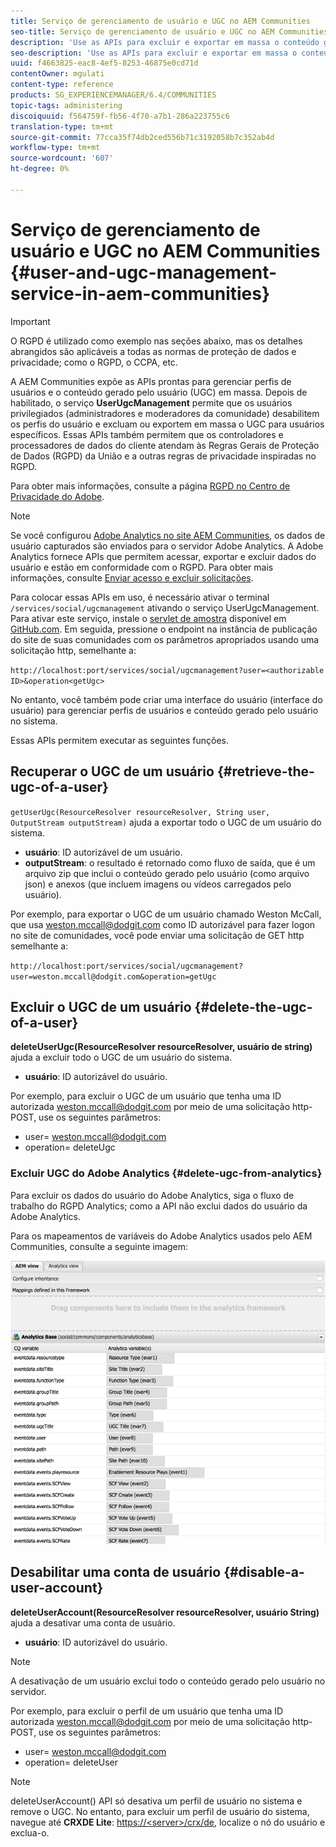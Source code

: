 ```yaml
---
title: Serviço de gerenciamento de usuário e UGC no AEM Communities
seo-title: Serviço de gerenciamento de usuário e UGC no AEM Communities
description: 'Use as APIs para excluir e exportar em massa o conteúdo gerado pelo usuário e desativar a conta do usuário. '
seo-description: 'Use as APIs para excluir e exportar em massa o conteúdo gerado pelo usuário e desativar a conta do usuário. '
uuid: f4663825-eac8-4ef5-8253-46875e0cd71d
contentOwner: mgulati
content-type: reference
products: SG_EXPERIENCEMANAGER/6.4/COMMUNITIES
topic-tags: administering
discoiquuid: f564759f-fb56-4f70-a7b1-286a223755c6
translation-type: tm+mt
source-git-commit: 77cca35f74db2ced556b71c3192058b7c352ab4d
workflow-type: tm+mt
source-wordcount: '607'
ht-degree: 0%

---
```



# Serviço de gerenciamento de usuário e UGC no AEM Communities {#user-and-ugc-management-service-in-aem-communities}

>[!IMPORTANT]
>
>O RGPD é utilizado como exemplo nas seções abaixo, mas os detalhes abrangidos são aplicáveis a todas as normas de proteção de dados e privacidade; como o RGPD, o CCPA, etc.

A AEM Communities expõe as APIs prontas para gerenciar perfis de usuários e o conteúdo gerado pelo usuário (UGC) em massa. Depois de habilitado, o serviço **UserUgcManagement** permite que os usuários privilegiados (administradores e moderadores da comunidade) desabilitem os perfis do usuário e excluam ou exportem em massa o UGC para usuários específicos. Essas APIs também permitem que os controladores e processadores de dados do cliente atendam às Regras Gerais de Proteção de Dados (RGPD) da União e a outras regras de privacidade inspiradas no RGPD.

Para obter mais informações, consulte a página [RGPD no Centro de Privacidade do Adobe](https://www.adobe.com/privacy/general-data-protection-regulation.html).

>[!NOTE]
>
>Se você configurou [Adobe Analytics no site AEM Communities](analytics.md), os dados de usuário capturados são enviados para o servidor Adobe Analytics. A Adobe Analytics fornece APIs que permitem acessar, exportar e excluir dados do usuário e estão em conformidade com o RGPD. Para obter mais informações, consulte [Enviar acesso e excluir solicitações](https://docs.adobe.com/content/help/en/analytics/admin/data-governance/gdpr-submit-access-delete.html).

Para colocar essas APIs em uso, é necessário ativar o terminal `/services/social/ugcmanagement` ativando o serviço UserUgcManagement. Para ativar este serviço, instale o [servlet de amostra](https://github.com/Adobe-Marketing-Cloud/aem-communities-ugc-migration/tree/main/bundles/communities-ugc-management-servlet) disponível em [GitHub.com](https://github.com/Adobe-Marketing-Cloud/aem-communities-ugc-migration/tree/main/bundles/communities-ugc-management-servlet). Em seguida, pressione o endpoint na instância de publicação do site de suas comunidades com os parâmetros apropriados usando uma solicitação http, semelhante a:

`http://localhost:port/services/social/ugcmanagement?user=<authorizable ID>&operation<getUgc>`

No entanto, você também pode criar uma interface do usuário (interface do usuário) para gerenciar perfis de usuários e conteúdo gerado pelo usuário no sistema.

Essas APIs permitem executar as seguintes funções.

## Recuperar o UGC de um usuário {#retrieve-the-ugc-of-a-user}

`getUserUgc(ResourceResolver resourceResolver, String user, OutputStream outputStream)` ajuda a exportar todo o UGC de um usuário do sistema.

* **usuário**: ID autorizável de um usuário.
* **outputStream**: o resultado é retornado como fluxo de saída, que é um arquivo zip que inclui o conteúdo gerado pelo usuário (como arquivo json) e anexos (que incluem imagens ou vídeos carregados pelo usuário).

Por exemplo, para exportar o UGC de um usuário chamado Weston McCall, que usa weston.mccall@dodgit.com como ID autorizável para fazer logon no site de comunidades, você pode enviar uma solicitação de GET http semelhante a:

`http://localhost:port/services/social/ugcmanagement?user=weston.mccall@dodgit.com&operation=getUgc`

## Excluir o UGC de um usuário {#delete-the-ugc-of-a-user}

**deleteUserUgc(ResourceResolver resourceResolver, usuário de string)** ajuda a excluir todo o UGC de um usuário do sistema.

* **usuário**: ID autorizável do usuário.

Por exemplo, para excluir o UGC de um usuário que tenha uma ID autorizada weston.mccall@dodgit.com por meio de uma solicitação http-POST, use os seguintes parâmetros:

* user= weston.mccall@dodgit.com
* operation= deleteUgc

### Excluir UGC do Adobe Analytics {#delete-ugc-from-analytics}

Para excluir os dados do usuário do Adobe Analytics, siga o fluxo de trabalho do RGPD Analytics; como a API não exclui dados do usuário da Adobe Analytics.

Para os mapeamentos de variáveis do Adobe Analytics usados pelo AEM Communities, consulte a seguinte imagem:

![Mapeamento variável de comunidades AEM para Adobe Analytics](assets/Analytics-Communities-Mapping.png)

## Desabilitar uma conta de usuário {#disable-a-user-account}

**deleteUserAccount(ResourceResolver resourceResolver, usuário String)** ajuda a desativar uma conta de usuário.

* **usuário**: ID autorizável do usuário.

>[!NOTE]
>
>A desativação de um usuário exclui todo o conteúdo gerado pelo usuário no servidor.

Por exemplo, para excluir o perfil de um usuário que tenha uma ID autorizada weston.mccall@dodgit.com por meio de uma solicitação http-POST, use os seguintes parâmetros:

* user= weston.mccall@dodgit.com
* operation= deleteUser

>[!NOTE]
>
>deleteUserAccount() API só desativa um perfil de usuário no sistema e remove o UGC. No entanto, para excluir um perfil de usuário do sistema, navegue até **CRXDE Lite**: [https://&lt;server>/crx/de](http://localhost:4502/crx/de), localize o nó do usuário e exclua-o.
